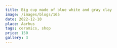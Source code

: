 ```yaml
---
title: Big cup made of blue white and gray clay
image: /images/blogs/165
date: 2022-12-10
place: Aarhus
tags: ceramics, shop
price: 150
gallery: 3
---
```

